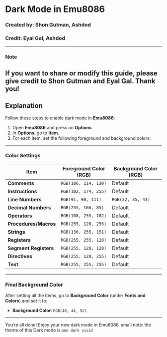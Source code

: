 # Dark Mode in Emu8086

### Created by: Shon Gutman, Ashdod  
### Credit: Eyal Gal, Ashdod

---

### Note

If you want to share or modify this guide, please give credit to **Shon Gutman** and **Eyal Gal**. Thank you!
---

## Explanation

Follow these steps to enable dark mode in **Emu8086**:

1. Open **Emu8086** and press on **Options**.
2. In **Options**, go to **Item**.
3. For each item, set the following foreground and background colors:

---

### Color Settings

| **Item**             | **Foreground Color (RGB)** | **Background Color (RGB)** |
|----------------------|----------------------------|----------------------------|
| **Comments**         | `RGB(106, 114, 130)`      | Default                    |
| **Instructions**     | `RGB(102, 174, 255)`      | Default                    |
| **Line Numbers**     | `RGB(91, 98, 111)`        | `RGB(32, 35, 43)`         |
| **Decimal Numbers**  | `RGB(255, 166, 85)`       | Default                    |
| **Operators**        | `RGB(108, 255, 182)`      | Default                    |
| **Procedures/Macros**| `RGB(255, 128, 255)`      | Default                    |
| **Strings**          | `RGB(136, 255, 151)`      | Default                    |
| **Registers**        | `RGB(255, 255, 128)`      | Default                    |
| **Segment Registers**| `RGB(255, 128, 128)`      | Default                    |
| **Directives**       | `RGB(255, 128, 255)`      | Default                    |
| **Text**             | `RGB(255, 255, 255)`      | Default                    |

---

### Final Background Color

After setting all the items, go to **Background Color** (under **Fonts and Colors**) and set it to:

- **Background Color**: `RGB(40, 44, 52)`

---

You’re all done! Enjoy your new dark mode in Emu8086.
small note: the theme of this Dark mode is `one dark vivid`
